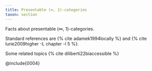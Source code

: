 ```yaml
---
title: Presentable (∞, 1)-categories
taxon: section
---
```


Facts about presentable (∞, 1)-categories.

Standard references are {% cite adamek1994locally %} and
{% cite lurie2009higher -L chapter -l 5 %}.

Some related topics {% cite diliberti22biaccessible %}

@include{0004}
